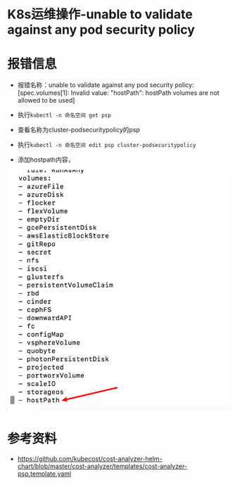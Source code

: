 # K8s运维操作-unable to validate against any pod security policy

# 报错信息

- 报错名称：unable to validate against any pod security policy: [spec.volumes[1]: Invalid value: "hostPath": hostPath volumes are not allowed to be used]

- 执行`kubectl -n 命名空间 get psp`

- 查看名称为cluster-podsecuritypolicy的psp

- 执行`kubectl -n 命名空间 edit psp cluster-podsecuritypolicy `

- 添加hostpath内容，

![image-20230719165833176](./images/image-20230719165833176.png)

# 参考资料

- https://github.com/kubecost/cost-analyzer-helm-chart/blob/master/cost-analyzer/templates/cost-analyzer-psp.template.yaml